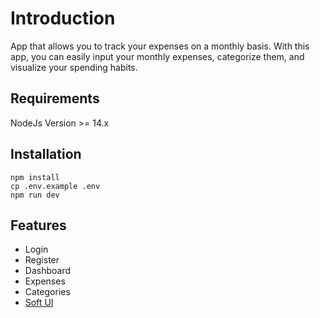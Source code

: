# Introduction

App that allows you to track your expenses on a monthly basis. With this app, you can easily input your monthly expenses, categorize them, and visualize your spending habits.

## Requirements

NodeJs Version >= 14.x

## Installation

```console
npm install
cp .env.example .env
npm run dev
```

## Features

- Login
- Register
- Dashboard
- Expenses
- Categories
- [Soft UI](https://github.com/creativetimofficial/soft-ui-dashboard)
